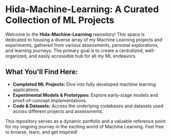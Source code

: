 # Hida-Machine-Learning: A Curated Collection of ML Projects

Welcome to the **Hida-Machine-Learning** repository! This space is dedicated to housing a diverse array of my Machine Learning projects and experiments, gathered from various assessments, personal explorations, and learning journeys. The primary goal is to create a centralized, well-organized, and easily accessible hub for all my ML endeavors.

## What You'll Find Here:

-   **Completed ML Projects:** Dive into fully developed machine learning applications.
-   **Experimental Models & Prototypes:** Explore early-stage models and proof-of-concept implementations.
-   **Code & Datasets:** Access the underlying codebases and datasets used across different projects and assessments.

This repository serves as a dynamic portfolio and a valuable reference point for my ongoing journey in the exciting world of Machine Learning. Feel free to browse, learn, and get inspired!


